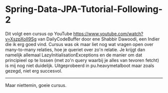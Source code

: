 # Spring-Data-JPA-Tutorial-Following-2

Dit volgt een cursus op YouTube https://www.youtube.com/watch?v=XszpXoII9Sg van DailyCodeBuffer door ene Shabbir Dawoodi,
een Indier die ik erg goed vind. Cursus was ok maar liet nog wat vragen open over many-to-many relaties, hoe je queriet
over zo'n relatie. Je krijgt dan namelijk allemaal LazyInitialisationExceptions en de manier om dat principieel op te
lossen (met zo'n query waarbij je alles van tevoren fetcht) is mij nog niet duidelijk. Uitgeprobeerd in pu.heavymetalboot maar
zoals gezegd, niet erg succesvol.

---
Maar niettemin, goeie cursus.
